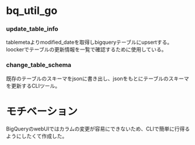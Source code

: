 # bq_util_go

### update_table_info
tablemetaよりmodified_dateを取得しbigqueryテーブルにupsertする。
loockerでテーブルの更新情報を一覧で確認するために使用している。

### change_table_schema
既存のテーブルのスキーマをjsonに書き出し、jsonをもとにテーブルのスキーマを更新するCLIツール。

# モチベーション
BigQueryのwebUIではカラムの変更が容易にできないため、CLIで簡単に行得るようにしたくて作成した。
